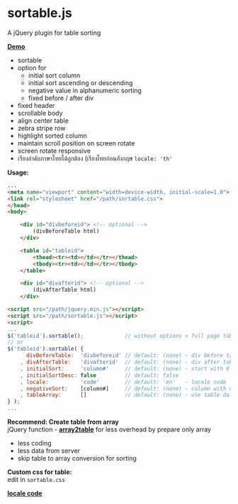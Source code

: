 # sortable.js
A jQuery plugin for table sorting
  
[**Demo**](https://rern.github.io/sortable/)    
- sortable
- option for 
	* initial sort column
	* initial sort ascending or descending
	* negative value in alphanumeric sorting
	* fixed before / after div
- fixed header
- scrollable body
- align center table
- zebra stripe row
- highlight sorted column
- maintain scroll position on screen rotate
- screen rotate responsive
- เรียงลำดับภาษาไทยได้ถูกต้อง (เรียงไทยก่อนอังกฤษ `locale: 'th'`
  
**Usage:**  
```html
...
<meta name="viewport" content="width=device-width, initial-scale=1.0">
<link rel="stylesheet" href="/path/sortable.css">
</head>
<body>

    <div id="divbeforeid"> <!-- optional -->
        (divBeforeTable html)
    </div>

    <table id="tableid">
        <thead><tr><td></td></tr></thead>
        <tbody><tr><td></td></tr></tbody>
    </table>

    <div id="divafterid"> <!-- optional -->
        (divAfterTable html)
    </div>

<script src="/path/jquery.min.js"></script>
<script src="/path/sortable.js"></script>
<script>
...
$('tableid').sortable();             // without options > full page table
// or
$('tableid').sortable( {
      divBeforeTable:  'divbeforeid' // default: (none) - div before table, enclosed in single div
    , divAfterTable:   'divafterid'  // default: (none) - div after table, enclosed in single div
    , initialSort:     'column#'     // default: (none) - start with 0
    , initialSortDesc: false         // default: false
    , locale:          'code'        // default: 'en'   - locale code
    , negativeSort:    [column#]     // default: (none) - column with negative value
    , tableArray:      []            // default: (none) - use table data array directly
} );
...
```
**Recommend: Create table from array**  
jQuery function - [**array2table**](https://github.com/rern/js/blob/master/array2table.md) for less overhead by prepare only array
- less coding
- less data from server
- skip table to array conversion for sorting

**Custom css for table:**  
  edit in `sortable.css`    
  
[**locale code**](https://r12a.github.io/app-subtags/)

